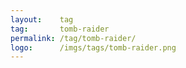 ```yaml
---
layout:    tag
tag:       tomb-raider
permalink: /tag/tomb-raider/
logo:      /imgs/tags/tomb-raider.png
---
```


